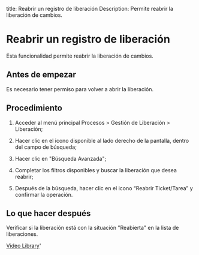 title: Reabrir un registro de liberación
Description: Permite reabrir la liberación de cambios.
# Reabrir un registro de liberación

Esta funcionalidad permite reabrir la liberación de cambios.

Antes de empezar
--------------------

Es necesario tener permiso para volver a abrir la liberación.

Procedimiento
-----------------

1.  Acceder al menú principal Procesos \> Gestión de Liberación \> Liberación;

2.  Hacer clic en el icono disponible al lado derecho de la pantalla, dentro del
    campo de búsqueda;

3.  Hacer clic en "Búsqueda Avanzada";

4.  Completar los filtros disponibles y buscar la liberación que 
    desea reabrir;

5.  Después de la búsqueda, hacer clic en el icono “Reabrir Ticket/Tarea” y 
   confirmar la operación.

Lo que hacer después
------------------------

Verificar si la liberación está con la situación "Reabierta" en la lista de
liberaciones.

<i class='fa fa-youtube-play  fa-2x' style='color:#97ce17;vertical-align: middle;'> </i> [Video Library](https://www.youtube.com/playlist?list=PLB5qK2uzf2RPdiRF4nIuCkAvXedNFV-af)'

<!-- !!! tip "About"

    <b>Product/Version:</b> CITSmart | 8.00 &nbsp;&nbsp;
    <b>Updated:</b>01/29/2019 - Larissa Lourenço
